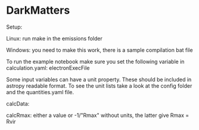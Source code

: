 # DarkMatters
Setup:

Linux: run make in the emissions folder

Windows: you need to make this work, there is a sample compilation bat file

To run the example notebook make sure you set the following variable in calculation.yaml: electronExecFile

Some input variables can have a unit property. These should be included in astropy readable format. To see the unit lists take a look at the config folder and the quantities.yaml file. 

calcData:

calcRmax: either a value or -1/"Rmax" without units, the latter give Rmax = Rvir
